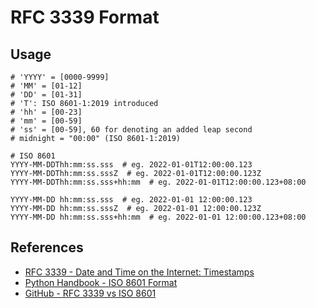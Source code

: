 # RFC 3339 Format

## Usage

```plaintext
# 'YYYY' = [0000-9999]
# 'MM' = [01-12]
# 'DD' = [01-31]
# 'T': ISO 8601-1:2019 introduced
# 'hh' = [00-23]
# 'mm' = [00-59]
# 'ss' = [00-59], 60 for denoting an added leap second
# midnight = "00:00" (ISO 8601-1:2019)

# ISO 8601
YYYY-MM-DDThh:mm:ss.sss  # eg. 2022-01-01T12:00:00.123
YYYY-MM-DDThh:mm:ss.sssZ  # eg. 2022-01-01T12:00:00.123Z
YYYY-MM-DDThh:mm:ss.sss+hh:mm  # eg. 2022-01-01T12:00:00.123+08:00

YYYY-MM-DD hh:mm:ss.sss  # eg. 2022-01-01 12:00:00.123
YYYY-MM-DD hh:mm:ss.sssZ  # eg. 2022-01-01 12:00:00.123Z
YYYY-MM-DD hh:mm:ss.sss+hh:mm  # eg. 2022-01-01 12:00:00.123+08:00
```

## References

- [RFC 3339 - Date and Time on the Internet: Timestamps](https://datatracker.ietf.org/doc/html/rfc3339.html)
- [Python Handbook - ISO 8601 Format](iso_8601_fmt)
- [GitHub - RFC 3339 vs ISO 8601](https://ijmacd.github.io/rfc3339-iso8601/)
